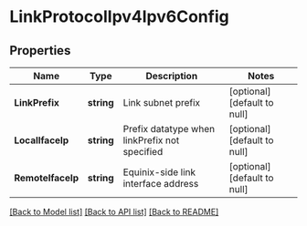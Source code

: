# LinkProtocolIpv4Ipv6Config

## Properties
Name | Type | Description | Notes
------------ | ------------- | ------------- | -------------
**LinkPrefix** | **string** | Link subnet prefix | [optional] [default to null]
**LocalIfaceIp** | **string** | Prefix datatype when linkPrefix not specified | [optional] [default to null]
**RemoteIfaceIp** | **string** | Equinix-side link interface address | [optional] [default to null]

[[Back to Model list]](../README.md#documentation-for-models) [[Back to API list]](../README.md#documentation-for-api-endpoints) [[Back to README]](../README.md)

